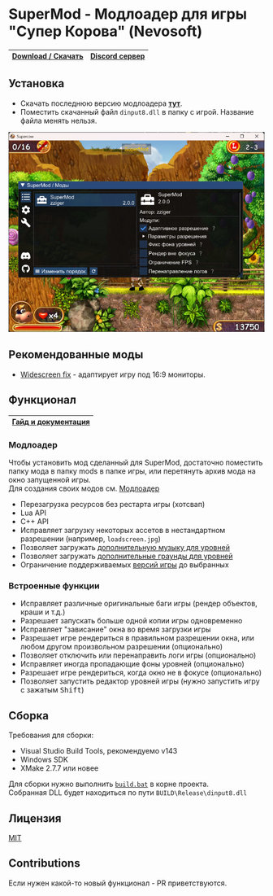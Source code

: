 # SuperMod - Модлоадер для игры "Супер Корова" (Nevosoft)

| [**Download / Скачать**](https://github.com/zziger/supercow-mod/releases/latest/download/dinput8.dll) | [**Discord сервер**](https://discord.supercow.community) |
|-------------------------------------------------------------------------------------------------------|----------------------------------------------------------|

## Установка

- Скачать последнюю версию модлоадера [**тут**](https://github.com/zziger/supercow-mod/releases/latest/download/dinput8.dll).
- Поместить скачанный файл `dinput8.dll` в папку с игрой. Название файла менять нельзя.

![screenshot](.github/screenshot.png)

## Рекомендованные моды

- [Widescreen fix](https://github.com/zziger/supercow-widescreen-fix) - адаптирует игру под 16:9 мониторы.

## Функционал

| [**Гайд и документация**](https://github.com/zziger/supercow-mod/wiki) |
|------------------------------------------------------------------------|

### Модлоадер

Чтобы установить мод сделанный для SuperMod, достаточно поместить папку мода в папку mods в папке игры, или перетянуть архив мода на окно запущенной игры.<br/>
Для создания своих модов см. [Модлоадер](https://github.com/zziger/supercow-mod/wiki/Модлоадер)

- Перезагрузка ресурсов без рестарта игры (хотсвап)
- Lua API
- C++ API
- Исправляет загрузку некоторых ассетов в нестандартном разрешении (например, `loadscreen.jpg`)
- Позволяет загружать [дополнительную музыку для уровней](https://github.com/zziger/supercow-mod/wiki/%D0%9C%D0%BE%D0%B4%D0%BB%D0%BE%D0%B0%D0%B4%D0%B5%D1%80#%D1%80%D0%B0%D1%81%D1%88%D0%B8%D1%80%D0%B5%D0%BD%D0%B8%D1%8F-%D1%84%D1%83%D0%BD%D0%BA%D1%86%D0%B8%D0%BE%D0%BD%D0%B0%D0%BB%D0%B0-%D0%BC%D0%BE%D0%B4%D0%B4%D0%B8%D0%BD%D0%B3%D0%B0)
- Позволяет загружать [дополнительные граунды для уровней](https://github.com/zziger/supercow-mod/wiki/%D0%9C%D0%BE%D0%B4%D0%BB%D0%BE%D0%B0%D0%B4%D0%B5%D1%80#%D1%80%D0%B0%D1%81%D1%88%D0%B8%D1%80%D0%B5%D0%BD%D0%B8%D1%8F-%D1%84%D1%83%D0%BD%D0%BA%D1%86%D0%B8%D0%BE%D0%BD%D0%B0%D0%BB%D0%B0-%D0%BC%D0%BE%D0%B4%D0%B4%D0%B8%D0%BD%D0%B3%D0%B0)
- Ограничение поддерживаемых [версий игры](https://github.com/zziger/supercow-mod/wiki/%D0%9C%D0%BE%D0%B4%D0%BB%D0%BE%D0%B0%D0%B4%D0%B5%D1%80#%D0%B2%D0%B5%D1%80%D1%81%D0%B8%D0%B8-%D0%B8%D0%B3%D1%80%D1%8B) до выбранных

### Встроенные функции

- Исправляет различные оригинальные баги игры (рендер объектов, краши и т.д.)
- Разрешает запускать больше одной копии игры одновременно
- Исправляет "зависание" окна во время загрузки игры
- Разрешает игре рендериться в правильном разрешении окна, или любом другом произвольном разрешении (опционально)
- Позволяет отключить или перенаправить логи игры (опционально)
- Исправляет иногда пропадающие фоны уровней (опционально)
- Разрешает игре рендериться, когда окно не в фокусе (опционально)
- Позволяет запустить редактор уровней игры (нужно запустить игру с зажатым <kbd>Shift</kbd>)

## Сборка

Требования для сборки:

- Visual Studio Build Tools, рекомендуемо v143
- Windows SDK
- XMake 2.7.7 или новее

Для сборки нужно выполнить [`build.bat`](build.bat) в корне проекта.<br>
Собранная DLL будет находиться по пути `BUILD\Release\dinput8.dll`

## Лицензия

[MIT](LICENSE)

## Contributions

Если нужен какой-то новый функционал - PR приветствуются.<br>
